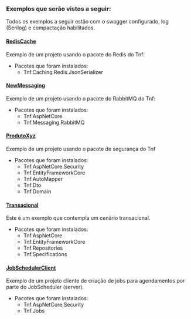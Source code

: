 ### Exemplos que serão vistos a seguir:

Todos os exemplos a seguir estão com o swagger configurado, log (Serilog) e compactação habilitados.

#### [RedisCache](https://github.com/totvs/tnf-samples/tree/master/Scenarios/RedisCache) ####
Exemplo de um projeto usando o pacote do Redis do Tnf:

- Pacotes que foram instalados:
	- Tnf.Caching.Redis.JsonSerializer

#### [NewMessaging](https://github.com/totvs/tnf-samples/tree/master/Scenarios/NewMessaging) ####
Exemplo de um projeto usando o pacote do RabbitMQ do Tnf:

- Pacotes que foram instalados:
	- Tnf.AspNetCore
	- Tnf.Messaging.RabbitMQ

#### [ProdutoXyz](https://github.com/totvs/tnf-samples/tree/master/Scenarios/ProdutoXyz) ####
Exemplo de um projeto usando o pacote de segurança do Tnf

- Pacotes que foram instalados:
	- Tnf.AspNetCore.Security
	- Tnf.EntityFrameworkCore
	- Tnf.AutoMapper
	- Tnf.Dto
	- Tnf.Domain

#### [Transacional](https://github.com/totvs/tnf-samples/tree/master/Scenarios/Transactional) ####
Este é um exemplo que contempla um cenário transacional.

- Pacotes que foram instalados:
	- Tnf.AspNetCore
	- Tnf.EntityFrameworkCore
	- Tnf.Repositories
	- Tnf.Specifications

#### [JobSchedulerClient](https://github.com/totvs/tnf-samples/tree/master/Scenarios/JobSchedulerClient) ####
Exemplo de um projeto cliente de criação de jobs para agendamentos por parte do JobScheduler (server).

- Pacotes que foram instalados:
	- Tnf.AspNetCore.Security
	- Tnf.Jobs